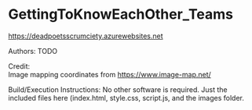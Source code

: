 # GettingToKnowEachOther_Teams

https://deadpoetsscrumciety.azurewebsites.net  

Authors: TODO  
  
Credit:  
Image mapping coordinates from https://www.image-map.net/  
  
  
Build/Execution Instructions: No other software is required. Just the included files here (index.html, style.css, script.js, and the images folder.
